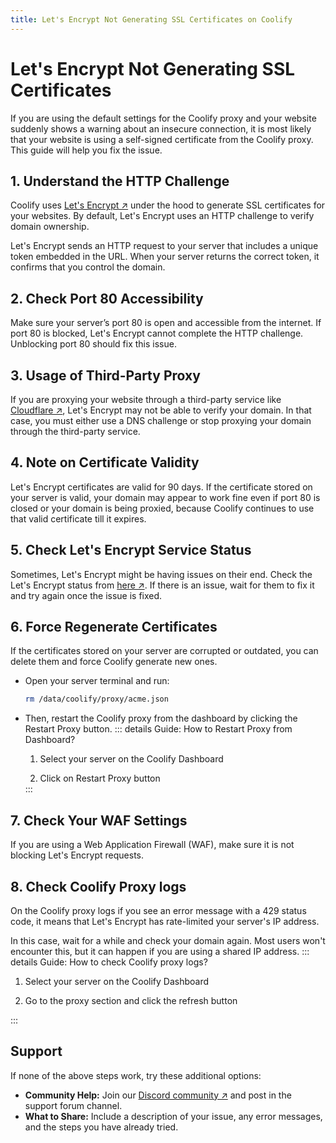 ```yaml
---
title: Let's Encrypt Not Generating SSL Certificates on Coolify
---
```



# Let's Encrypt Not Generating SSL Certificates
If you are using the default settings for the Coolify proxy and your website suddenly shows a warning about an insecure connection, it is most likely that your website is using a self-signed certificate from the Coolify proxy. This guide will help you fix the issue.


## 1. Understand the HTTP Challenge
Coolify uses [Let's Encrypt ↗](https://letsencrypt.org?utm_source=coolify.io) under the hood to generate SSL certificates for your websites. By default, Let's Encrypt uses an HTTP challenge to verify domain ownership. 

Let's Encrypt sends an HTTP request to your server that includes a unique token embedded in the URL. When your server returns the correct token, it confirms that you control the domain.


## 2. Check Port 80 Accessibility
Make sure your server’s port 80 is open and accessible from the internet. If port 80 is blocked, Let's Encrypt cannot complete the HTTP challenge. Unblocking port 80 should fix this issue.


## 3. Usage of Third-Party Proxy
If you are proxying your website through a third-party service like [Cloudflare ↗](https://www.cloudflare.com?utm_source=coolify.io), Let's Encrypt may not be able to verify your domain. In that case, you must either use a DNS challenge or stop proxying your domain through the third-party service.


## 4. Note on Certificate Validity
Let's Encrypt certificates are valid for 90 days. If the certificate stored on your server is valid, your domain may appear to work fine even if port 80 is closed or your domain is being proxied, because Coolify continues to use that valid certificate till it expires.


## 5. Check Let's Encrypt Service Status
Sometimes, Let's Encrypt might be having issues on their end. Check the Let's Encrypt status from [here ↗](https://letsencrypt.status.io?utm_source=coolify.io). If there is an issue, wait for them to fix it and try again once the issue is fixed.


## 6. Force Regenerate Certificates
If the certificates stored on your server are corrupted or outdated, you can delete them and force Coolify generate new ones.  
- Open your server terminal and run:  
  ```bash
  rm /data/coolify/proxy/acme.json
  ```  
- Then, restart the Coolify proxy from the dashboard by clicking the Restart Proxy button.
  ::: details Guide: How to Restart Proxy from Dashboard?

  1. Select your server on the Coolify Dashboard
  <ZoomableImage src="/docs/images/troubleshoot/dns-and-domains/lets-encrypt-not-working/1.webp" />

  2. Click on Restart Proxy button
  <ZoomableImage src="/docs/images/troubleshoot/dns-and-domains/lets-encrypt-not-working/2.webp" />
  :::


## 7. Check Your WAF Settings
If you are using a Web Application Firewall (WAF), make sure it is not blocking Let's Encrypt requests.


## 8. Check Coolify Proxy logs
On the Coolify proxy logs if you see an error message with a 429 status code, it means that Let's Encrypt has rate-limited your server's IP address. 

In this case, wait for a while and check your domain again. Most users won't encounter this, but it can happen if you are using a shared IP address.
  ::: details Guide: How to check Coolify proxy logs?

  1. Select your server on the Coolify Dashboard
  <ZoomableImage src="/docs/images/troubleshoot/dns-and-domains/lets-encrypt-not-working/1.webp" />

  2. Go to the proxy section and click the refresh button
  <ZoomableImage src="/docs/images/troubleshoot/dns-and-domains/lets-encrypt-not-working/3.webp" />
  :::

## Support
If none of the above steps work, try these additional options:
- **Community Help:** Join our [Discord community ↗](https://coolify.io/discord) and post in the support forum channel.
- **What to Share:** Include a description of your issue, any error messages, and the steps you have already tried.